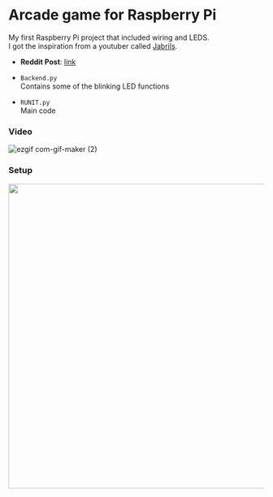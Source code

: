 
# Arcade game for Raspberry Pi
My first Raspberry Pi project that included wiring and LEDS. <br >
I got the inspiration from a youtuber called [Jabrils](https://www.youtube.com/watch?v=6hP5wbpJOpQ).
* **Reddit Post**: [link](https://www.reddit.com/r/raspberry_pi/comments/bvqpgn/pretty_proud_of_my_first_raspberry_pi_project_yes/)

* ``Backend.py`` <br >
  Contains some of the blinking LED functions
* ``RUNIT.py`` <br >
  Main code
  
### Video
![ezgif com-gif-maker (2)](https://user-images.githubusercontent.com/45604642/134492594-fc774685-f65c-4839-97cb-bd40118d0968.gif)
### Setup
<img src="https://i.imgur.com/lNBsLOK.jpg" width="600"/>

